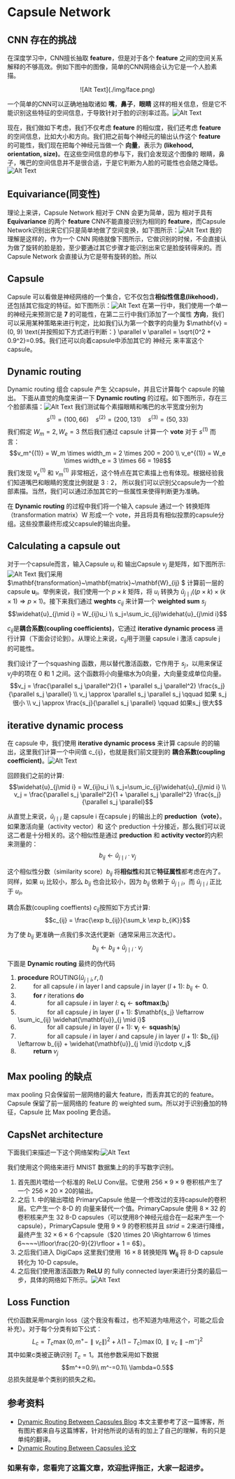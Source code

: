 # Capsule Network

## CNN 存在的挑战

在深度学习中，CNN擅长抽取 **feature**，但是对于各个 **feature** 之间的空间关系解释的不够高效。例如下图中的图像，简单的CNN网络会认为它是一个人脸素描。
<center>![Alt Text](./img/face.png)</center>

一个简单的CNN可以正确地抽取诸如 **嘴**，**鼻子**，**眼睛** 这样的相关信息，但是它不能识别这些特征的空间信息，于导致针对于脸的识别率过高。![Alt Text](./img/face-cnn.png)

现在，我们做如下考虑，我们不仅考虑 **feature** 的相似度，我们还考虑 **feature** 的空间信息，比如大小和方向。我们把之前每个神经元的输出认作这个 **feature** 的可能性，我们现在把每个神经元当做一个 **向量**，表示为 **(likehood, orientation, size)**。在这些空间信息的参与下，我们会发现这个图像的 眼睛，鼻子，嘴巴的空间信息并不是很合适，于是它判断为人脸的可能性也会随之降低。![Alt Text](./img/face-capsule.png)

## Equivariance(同变性)
理论上来讲，Capsule Network 相对于 CNN 会更为简单，因为 相对于具有 **Equivariance** 的两个 **feature** CNN不能直接识别为相同的 **feature**，而Capsule Network识别出来它们只是简单地做了空间变换，如下图所示：![Alt Text](./img/equivariance.png)
我的理解是这样的，作为一个 CNN 网络就像下图所示，它做识别的时候，不会直接认为做了旋转的脸是脸，至少要通过其它步骤才能识别出来它是脸旋转得来的。而 Capsule Network 会直接认为它是带有旋转的脸。所以

## Capsule
Capsule 可以看做是神经网络的一个集合，它不仅包含**相似性信息(likehood)**，还包括其它指定的特征。如下图所示：![Alt Text](./img/number.png)
在第一行中，我们使用一个单一的神经元来预测它是 **7** 的可能性，在第二三行中我们添加了一个属性 **方向**，我们可以采用某种策略来进行判定，比如我们认为第一个数字的向量为 $\mathbf{v} = (0, 9) \text{并按照如下方式进行判断：} \parallel v \parallel = \sqrt{0^2 + 0.9^2}=0.9$。我们还可以向着capsule中添加其它的 神经元 来丰富这个capsule。

## Dynamic routing
Dynamic routing 组合 capsule 产生 父capsule，并且它计算每个 capsule 的输出。
下面从直觉的角度来讲一下 **Dynamic routing** 的过程。如下图所示，存在三个脸部素描：![Alt Text](./img/faces.png)
我们测试每个素描眼睛和嘴巴的水平宽度分别为 $$s^{(1)}=(100,66)~~~~s^{(2)}=(200,131)~~~~s^{(3)}=(50,33)$$ 我们假定 $W_m=2, W_e=3$ 然后我们通过 capsule 计算一个 **vote** 对于 $s^{(1)}$ 而言：$$v_m^{(1)} = W_m \times width_m = 2 \times 200 = 200 \\
v_e^{(1)} = W_e \times width_e = 3 \times 66 = 198$$ 我们发现 $v_e^{(1)}$ 和 $v_m^{(1)}$ 非常相近，这个特点在其它素描上也有体现。根据经验我们知道嘴巴和眼睛的宽度比例就是 $3:2$， 所以我们可以识别父capsule为一个脸部素描。当然，我们可以通过添加其它的一些属性来使得判断更为准确。

在 **Dynamic routing** 的过程中我们将一个输入 capsule 通过一个 转换矩阵（transformation matrix）W 形成一个 vote，并且将具有相似投票的capsule分组。这些投票最终形成父capsule的输出向量。 

## Calculating a capsule out
对于一个capsule而言，输入Capsule $u_i$ 和 输出Capsule $v_j$ 是矩阵，如下图所示:![Alt Text](./img/capsule-network.png)
我们采用 $\mathbf{transformation}~\mathbf{matrix}~\mathbf{W}_{ij} $ 计算前一层的 capsule $\mathbf{u}_i$。举例来说，我们使用一个 $p\times k$ 矩阵，将 $u_i$ 转换为 $\widehat{u}_{j\mid i}$($(p\times k) \times (k\times 1) \Rightarrow p\times 1$)。接下来我们通过 **weghts** $c_{ij}$ 来计算一个 **weighted sum** $s_j$ $$\widehat{u}_{j\mid i} = W_{ij}u_i \\
s_j=\sum_ic_{ij}\widehat{u}_{j\mid i}$$

$c_{ij}$是**耦合系数(coupling coefficients)**，它通过 **iterative dynamic process** 进行计算（下面会讨论到）。从理论上来说，$c_{ij}$用于测量 capsule i 激活 capsule j 的可能性。

我们设计了一个squashing 函数，用以替代激活函数，它作用于 $s_j$，以用来保证 $v_j$中的项在 0 和 1 之间。这个函数将小向量缩水为0向量，大向量变成单位向量。$$v_j = \frac{\parallel s_j \parallel^2}{1 + \parallel s_j \parallel^2} \frac{s_j}{\parallel s_j \parallel} \\
v_j \approx \parallel s_j \parallel s_j \qquad 如果 s_j 很小 \\
v_j \approx \frac{s_j}{\parallel s_j \parallel} \qquad 如果s_j 很大$$

## iterative dynamic process
在 capsule 中，我们使用 **iterative dynamic process** 来计算 capsule 的的输出，这里我们计算一个中间值 c_{ij}，也就是我们前文提到的 **耦合系数(coupling coefficient)**。![Alt Text](./img/iterative_dynamic_routing.png)

回顾我们之前的计算:$$\widehat{u}_{j\mid i} = W_{ij}u_i \\
s_j=\sum_ic_{ij}\widehat{u}_{j\mid i} \\
v_j = \frac{\parallel s_j \parallel^2}{1 + \parallel s_j \parallel^2} \frac{s_j}{\parallel s_j \parallel}$$

从直觉上来说，$\widehat{u}_{j \mid i}$ 是 capsule i 在capsule j 的输出上的 **preduction（vote）**。如果激活向量（activity vector）和 这个 preduction 十分接近，那么我们可以说这二者是十分相关的。这个相似性是通过 **preduction** 和 **activity vector**的内积来测量的：$$b_{ij} \leftarrow \widehat{u}_{j \mid i} \cdotp v_j$$

这个相似性分数（similarity score）$b_{ij}$ 将**相似性**和其它**特征属性**都考虑在内了。同样，如果 $u_i$ 比较小，那么 $b_{ij}$ 也会比较小，因为 $b_{ij}$ 依赖于 $\widehat{u}_{j \mid i}$，而 $\widehat{u}_{j \mid i}$ 正比于 $u_i$。

耦合系数(coupling coeffients) $c_{ij}$按照如下方式计算:$$c_{ij} = \frac{\exp b_{ij}}{\sum_k \exp b_{iK}}$$

为了使 $b_{ij}$ 更准确一点我们多次迭代更新（通常采用三次迭代）。$$b_{ij} \leftarrow b_{ij} + \widehat{u}_{j \mid i} \cdotp v_j$$

下面是 **Dynamic routing** 最终的伪代码

1. **procedure** ROUTING($\widehat{u}_{j \mid i}, r, l$)
2. $\qquad$ for all capsule $i$ in layer l and capsule $j$ in layer $(l + 1)$: $b_{ij} \leftarrow 0$.
3. $\qquad$ **for** $r$ iterations **do**
4. $\qquad$$\qquad$ for all capsule $i$ in layer $l$: $\mathbf{c_i} \leftarrow \mathbf{softmax}(\mathbf{b_i})$
5. $\qquad$$\qquad$ for all capsule $j$ in layer $(l + 1)$: $\mathbf{s_j} \leftarrow \sum_ic_{ij} \widehat{\mathbf{u}}_{j \mid i}$
6. $\qquad$$\qquad$ for all capsule $j$ in layer $(l + 1)$: $\mathbf{v}_j \leftarrow \mathbf{squash}(\mathbf{s_j})$
7. $\qquad$$\qquad$ for all capsule $i$ in layer $i$ and capsule $j$ in layer $(l + 1)$: $b_{ij} \leftarrow b_{ij} + \widehat{\mathbf{u}}_{j \mid i}\cdotp v_j$
8. $\qquad$ **return** $v_j$

## Max pooling 的缺点
max pooling 只会保留前一层网络的最大 feature，而丢弃其它的的 feature。Capsule 保留了前一层网络的 feature 的 weighted sum。所以对于识别叠加的特征，Capsule 比 Max pooling 更合适。

## CapsNet architecture
下面我们来描述一下这个网络架构:![Alt Text](./img/capsule-architecture.png)

我们使用这个网络来进行 MNIST 数据集上的的手写数字识别。  

1. 首先图片喂给一个标准的 ReLU Conv层。它使用 $256 \times 9 \times 9$ 卷积核产生了一个 $256 \times 20 \times 20$的输出。  
2. 之后 $1.$ 中的输出喂给 PrimaryCapsule 他是一个修改过的支持capsule的卷积层。它产生一个 8-D 的 向量来替代一个值。PrimaryCapsule 使用 $8\times 32$ 的卷积核来产生 32 8-D capsules（可以使用8个神经元组合在一起来产生一个capsule），PrimaryCapsule 使用 $9 \times 9$ 的卷积核并且 $strid=2$来进行降维，最终产生 $32 \times 6 \times 6$ 个capsule（$20 \times 20 \Rightarrow 6 \times 6~~~~\lfloor\frac{20-9}{2}\rfloor + 1 = 6$）。  
3. 之后我们进入 DigiCaps 这里我们使用  $16 \times 8$ 转换矩阵 $\mathbf{W_{ij}}$ 将 8-D capsule 转化为 10-D capsule。  
4. 之后我们使用激活函数为 $\mathbf{ReLU}$ 的 fully connected layer来进行分类的最后一步，具体的网络如下所示。![Alt Text](./img/capsule-layers.png)

## Loss Function
代价函数采用margin loss（这个我没有看过，也不知道为啥用这个，可能之后会补充）。对于每个分类有如下公式：$$L_c=T_c\max(0, m^+ -\parallel v_c \parallel)^2 + \lambda(1-T_c)\max(0, \parallel v_c \parallel - m^-)^2$$
其中如果c类被正确识别 $T_c=1$。其他参数采用如下数据$$m^+=0.9\\
m^-=0.1\\
\lambda=0.5$$总损失就是单个类别的损失之和。

## 参考资料 
* [Dynamic Routing Between Capsules Blog](https://jhui.github.io/2017/11/03/Dynamic-Routing-Between-Capsules/) 本文主要参考了这一篇博客，所有图片都来自与这篇博客，针对他所说的话有的加上了自己的理解，有的只是单纯的翻译。
* [Dynamic Routing Between Capsules 论文](https://arxiv.org/pdf/1710.09829.pdf)

### 如果有幸，您看完了这篇文章，欢迎批评指正，大家一起进步。
